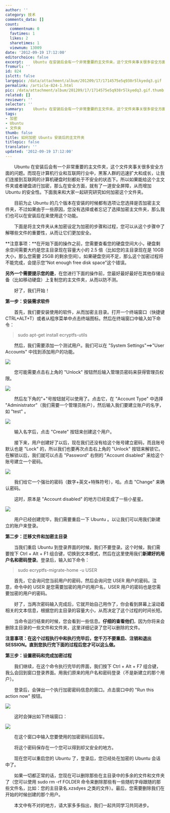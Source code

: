 ```yaml
---
author: ''
category: 技术
comments_data: []
count:
  commentnum: 0
  favtimes: 1
  likes: 2
  sharetimes: 1
  viewnum: 13009
date: '2012-09-19 17:12:00'
editorchoice: false
excerpt: 　　Ubuntu 在安装后会有一个非常重要的主文件夹，这个文件夹事关很多安全方面的问题。而现在计算机行业和互联网行业中，黑客人群的迅速扩大和成长，让我们连接到互联网的计算机硬盘时刻都处于不安全的状态下。所以  ...
fromurl: ''
id: 824
islctt: false
largepic: /data/attachment/album/201209/17/1714575e5q938r5lkyedq3.gif
permalink: /article-824-1.html
pic: /data/attachment/album/201209/17/1714575e5q938r5lkyedq3.gif.thumb.jpg
related: []
reviewer: ''
selector: ''
summary: 　　Ubuntu 在安装后会有一个非常重要的主文件夹，这个文件夹事关很多安全方面的问题。而现在计算机行业和互联网行业中，黑客人群的迅速扩大和成长，让我们连接到互联网的计算机硬盘时刻都处于不安全的状态下。所以  ...
tags:
- 加密
- Ubuntu
- 文件夹
thumb: false
title: 如何加密 Ubuntu 安装后的主文件夹
titlepic: false
translator: ''
updated: '2012-09-19 17:12:00'
---
```


　　Ubuntu 在安装后会有一个非常重要的主文件夹，这个文件夹事关很多安全方面的问题。而现在计算机行业和互联网行业中，黑客人群的迅速扩大和成长，让我们连接到互联网的计算机硬盘时刻都处于不安全的状态下。所以如果能给这个主文件夹或者硬盘进行加密，那么在安全方面，就有了一道安全屏障，从而增加 Ubuntu 的安全性。下面我来和大家一起研究研究如何加密这个文件夹。


　　目前为止 Ubuntu 的几个版本在安装的时候都有选项让您选择是否加密主文件夹，不过如果由于一些原因，您没有选择或者忘记了选择加密主文件夹，那么我们也可以在安装后在来使用这个功能。


　　下面是将主文件夹从未加密设定为加密的步骤和过程，您可以从这个步骤中了解哪些文件的重要性，从而让它们更加安全。


**注意事项：**在开始下面的操作之前，您需要查看您的硬盘空间大小，硬盘剩余空间需要大约是您主目录现在容量大小的 2.5 倍（比如您的主目录现在是 10GB 大小，那么您需要 25GB 的剩余空间）。如果硬盘空间不足，那么这个加密过程将不能完成，会提示您“Not enough free disk space”这个错误。


**另外一个需要提示您的是**，在您进行下面的操作前，您最好最好最好在其他存储设备（比如移动硬盘）上复制您的主文件夹，从而以防不测。


　　好了，我们开始！


**第一步：安装需求软件**


　　首先，我们要安装使用的软件，从而加密主目录。打开一个终端窗口（快捷键CTRL+ALT+T）或者从程序菜单中点击终端图标。然后在终端窗口中输入如下命令：



> 
> sudo apt-get install ecryptfs-utils
> 
> 
> 


　　然后，我们需要添加一个测试用户。我们可以在 "System Settings"==>"User Accounts" 中找到添加用户的功能。


![](/data/attachment/album/201209/17/1714575e5q938r5lkyedq3.gif)


　　您可能需要点击右上角的 "Unlock" 按钮然后输入管理员密码来获得管理员权限。


![](/data/attachment/album/201209/17/171923wm18h7jihfft1htt.gif)


　　然后左下角的"+"号按钮就可以使用了。点击它，在 "Account Type" 中选择 "Administrator"（我们需要一个管理员账户），然后输入我们要建立账户的名字，如 "test" 。


![](/data/attachment/album/201209/17/172306zddenudcklcllhuv.gif)


　　输入名字后，点击 "Create" 按钮来创建这个用户。


　　接下来，用户创建好了以后，现在我们还没有给这个账号建立密码，而且账号默认也是 "Lock" 的，所以我们也要再次点击右上角的 "Unlock" 按钮来解锁它。在解锁以后，我们就可以点击 "Password" 右侧的 "Account disabled" 来给这个账号建立一个密码。


![](/data/attachment/album/201209/17/173020f056oavj8ljf99az.gif)


　　我们给它一个强壮的密码（数字+英文+特殊符号），哈。点击 "Change" 来确认密码。


　　这时，原本是 "Account disabled" 的地方已经变成了一些小星星。


![](/data/attachment/album/201209/17/173303q475iox59n5it9qc.gif)


　　用户已经创建完毕，我们需要重启一下 Ubuntu 。以让我们可以用我们新建立的账户来登录。


**第二步：迁移文件和加密主目录**


　　当我们重启 Ubuntu 到登录界面的时候，我们不要登录。这个时候，我们需要按下 Ctrl + Alt + F1 组合键，切换到文本模式，然后在这里使用我们**新建好的用户名和密码登录**。登录后，输入如下命令：



> 
> sudo ecryptfs-migrate-home -u USER
> 
> 
> 


　　首先，它会询问您当前用户的密码，然后会询问您 USER 用户的密码。注意，命令中的 USER 是您需要加密的用户的用户名，USER 用户的密码也是您需要加密的用户的密码。


　　好了，当两次密码输入完成后，它就开始自己用作了，你会看到屏幕上滚动着相关的文本信息，根据您的主目录的容量大小，从而决定了这个过程的时间长短。


　　当命令运行结束的时候，您会看到一些信息。**仔细的查看他们**，因为你将来会删除主目录的一些文件和文件夹，这里详细记录了您可以删除的文件。


**注意事项：在这个过程执行中和执行完毕后，您千万不要重启、注销和退出SESSION。直到您执行完下面的过程后您才可以这么做。**


**第三步：设置密码和完成加密过程**


　　我们继续，在这个命令执行完毕的界面，我们按下 Ctrl + Alt + F7 组合键，我么会回到窗口登录界面。用我们原来的用户名和密码登录（不是新建立的那个用户）。


　　登录后，会弹出一个执行加密密码信息的窗口。点击窗口中的 "Run this action now" 按钮。


![](/data/attachment/album/201209/17/1826441esz6bw2c88z5bwr.gif)


　　这时会弹出如下终端窗口：


![](/data/attachment/album/201209/17/182909ominf6bcftoiicrg.gif)


　　在这个窗口中输入您要使用的加密密码后回车。


　　将这个密码保存在一个您可以得到却又安全的地方。


　　现在您可以重启您的 Ubuntu 了，登录后，您已经处在加密的 Ubuntu 会话中了。


　　如果一切都正常的话，您现在可以删除那些在主目录中的多余的文件和文件夹了（您可以使用 sudo rm -rf FOLDER 命令来删除那些有一些随机字母跟随的那些文件名，比如：您的主目录名.xzsdyes 之类的文件）。最后，您需要删除我们在开始的时候创建的那个用户。


　　本文中有不对的地方，请大家多多指出，我们一起共同学习共同进步。